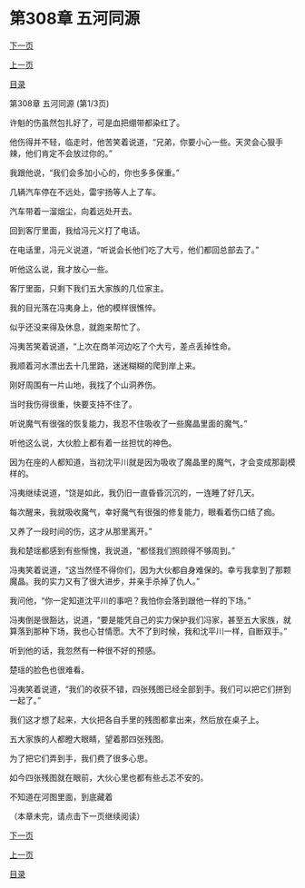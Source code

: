 <h1>第308章   五河同源</h1>
            <div><p><a href="./0922_%E7%AC%AC308%E7%AB%A0_%E4%BA%94%E6%B2%B3%E5%90%8C%E6%BA%90.md">下一页</a></p><p><a href="./0920_%E7%AC%AC307%E7%AB%A0_%E7%8B%B1%E5%8D%92.md">上一页</a></p><p><a href="../">目录</a></p></div>
            <div><p>第308章   五河同源 (第1/3页)</p><p>许魁的伤虽然包扎好了，可是血把绷带都染红了。</p><p>他伤得并不轻，临走时，他苦笑着说道，“兄弟，你要小心一些。天灵会心狠手辣，他们肯定不会放过你的。”</p><p>我跟他说，“我们会多加小心的，你也多多保重。”</p><p>几辆汽车停在不远处，雷宇扬等人上了车。</p><p>汽车带着一溜烟尘，向着远处开去。</p><p>回到客厅里面，我给冯元义打了电话。</p><p>在电话里，冯元义说道，“听说会长他们吃了大亏，他们都回总部去了。”</p><p>听他这么说，我才放心一些。</p><p>客厅里面，只剩下我们五大家族的几位家主。</p><p>我的目光落在冯夷身上，他的模样很憔悴。</p><p>似乎还没来得及休息，就跑来帮忙了。</p><p>冯夷苦笑着说道，“上次在商羊河边吃了个大亏，差点丢掉性命。</p><p>我顺着河水漂出去十几里路，迷迷糊糊的爬到岸上来。</p><p>刚好周围有一片山地，我找了个山洞养伤。</p><p>当时我伤得很重，快要支持不住了。</p><p>听说魔气有很强的恢复能力，我忍不住吸收了一些魔晶里面的魔气。”</p><p>听他这么说，大伙脸上都有着一丝担忧的神色。</p><p>因为在座的人都知道，当初沈平川就是因为吸收了魔晶里的魔气，才会变成那副模样的。</p><p>冯夷继续说道，“饶是如此，我仍旧一直昏昏沉沉的，一连睡了好几天。</p><p>每次醒来，我就吸收魔气，幸好魔气有很强的修复能力，眼看着伤口结了痂。</p><p>又养了一段时间的伤，这才从那里离开。”</p><p>我和楚瑶都感到有些惭愧，我说道，“都怪我们照顾得不够周到。”</p><p>冯夷笑着说道，“这当然怪不得你们，因为大伙都自身难保的。幸亏我拿到了那颗魔晶。我的实力又有了很大进步，并亲手杀掉了仇人。”</p><p>我问他，“你一定知道沈平川的事吧？我怕你会落到跟他一样的下场。”</p><p>冯夷倒是很豁达，说道，“要是能凭自己的实力保护我们冯家，甚至五大家族，就算落到那种下场，我也心甘情愿。大不了到时候，我和沈平川一样，自断双手。”</p><p>听到他的话，我忽然有一种很不好的预感。</p><p>楚瑶的脸色也很难看。</p><p>冯夷笑着说道，“我们的收获不错，四张残图已经全部到手。我们可以把它们拼到一起了。”</p><p>我们这才想了起来，大伙把各自手里的残图都拿出来，然后放在桌子上。</p><p>五大家族的人都瞪大眼睛，望着那四张残图。</p><p>为了把它们弄到手，我们费了很多心思。</p><p>如今四张残图就在眼前，大伙心里也都有些忐忑不安的。</p><p>不知道在河图里面，到底藏着</p><p>（本章未完，请点击下一页继续阅读）</p></div>
            <div><p><a href="./0922_%E7%AC%AC308%E7%AB%A0_%E4%BA%94%E6%B2%B3%E5%90%8C%E6%BA%90.md">下一页</a></p><p><a href="./0920_%E7%AC%AC307%E7%AB%A0_%E7%8B%B1%E5%8D%92.md">上一页</a></p><p><a href="../">目录</a></p></div>